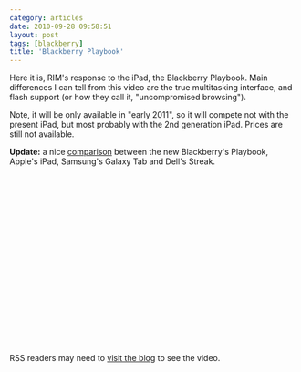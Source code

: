 ```yaml
---
category: articles
date: 2010-09-28 09:58:51
layout: post
tags: [blackberry]
title: 'Blackberry Playbook'
---
```


<p>Here it is, RIM's response to the iPad, the Blackberry Playbook. Main differences I can tell from this video are the true multitasking interface, and flash support (or how they call it, "uncompromised browsing").</p>

<p>Note, it will be only available in "early 2011", so it will compete not with the present iPad, but most probably with the 2nd generation iPad. Prices are still not available.</p>

<p><strong>Update:</strong> a nice <a href="http://www.engadget.com/2010/09/28/blackberry-playbook-vs-ipad-vs-galaxy-tab-vs-streak-the-tale/">comparison</a> between the new Blackberry's Playbook, Apple's iPad, Samsung's Galaxy Tab and Dell's Streak.</p>

<iframe title="Blackberry Playbook" width="480" height="300" data-src="//www.youtube.com/embed/eAaez_4m9mQ" frameborder="0" allowfullscreen></iframe>

<p>RSS readers may need to <a href="//joaobordalo.com/articles/2010/09/28/blackberry-playbook">visit the blog</a> to see the video.</p>
